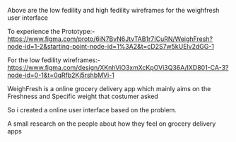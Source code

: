 Above are the low fedility and high fedility wireframes for the weighfresh user interface

To experience the Prototype:- https://www.figma.com/proto/6jN7BvN6JtvTAB1r7ICuRN/WeighFresh?node-id=1-2&starting-point-node-id=1%3A2&t=cD2S7w5kUElv2dGG-1

For the low fedility wireframes:- https://www.figma.com/design/XKnhViO3xmXcKpOVi3Q36A/IXD801-CA-3?node-id=0-1&t=0qRfb2Kj5rshbMVi-1

WeighFresh is a online grocery delivery app which mainly aims on the Freshness and Specific weight that costumer asked

So i created a online user interface based on the problem.

A small research on the people about how they feel on grocery delivery apps 
